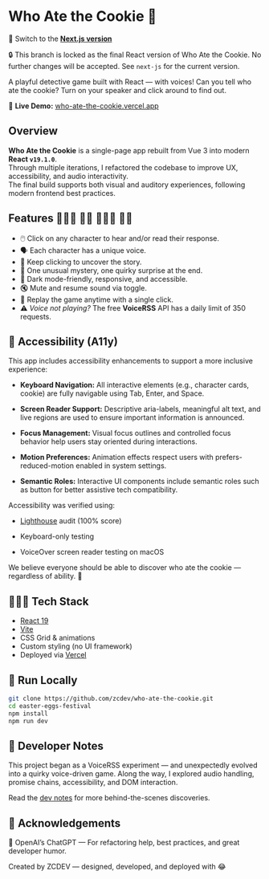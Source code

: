 # Who Ate the Cookie 🍪
🔀 Switch to the **[Next.js version](https://github.com/zcdev/who-ate-the-cookie/tree/next-js)**

🔒 This branch is locked as the final React version of Who Ate the Cookie.
No further changes will be accepted. See `next-js` for the current version.

A playful detective game built with React — with voices!
Can you tell who ate the cookie? Turn on your speaker and click around to find out.

🔗 **Live Demo:** [who-ate-the-cookie.vercel.app](https://who-ate-the-cookie.vercel.app/)

## Overview

**Who Ate the Cookie** is a single-page app rebuilt from Vue 3 into modern **React `v19.1.0`**.  
Through multiple iterations, I refactored the codebase to improve UX, accessibility, and audio interactivity.  
The final build supports both visual and auditory experiences, following modern frontend best practices.

## Features 👱🏻‍♂️ 👩🏽 🧑🏿‍🦱 👧🏻

- 🖱️ Click on any character to hear and/or read their response.
- 🗣️ Each character has a unique voice.
- 🫵 Keep clicking to uncover the story.
- 🎯 One unusual mystery, one quirky surprise at the end.
- 🌙 Dark mode-friendly, responsive, and accessible.
- 🔇 Mute and resume sound via toggle.
- 🔁 Replay the game anytime with a single click.
- ⚠️ *Voice not playing?* The free **VoiceRSS** API has a daily limit of 350 requests.

## 🫶 Accessibility (A11y)

This app includes accessibility enhancements to support a more inclusive experience:

- **Keyboard Navigation:** All interactive elements (e.g., character cards, cookie) are fully navigable using Tab, Enter, and Space.

- **Screen Reader Support:** Descriptive aria-labels, meaningful alt text, and live regions are used to ensure important information is announced.

- **Focus Management:** Visual focus outlines and controlled focus behavior help users stay oriented during interactions.

- **Motion Preferences:** Animation effects respect users with prefers-reduced-motion enabled in system settings.

- **Semantic Roles:** Interactive UI components include semantic roles such as button for better assistive tech compatibility.

Accessibility was verified using:

- [Lighthouse](https://developer.chrome.com/docs/lighthouse/accessibility/scoring) audit (100% score)

- Keyboard-only testing

- VoiceOver screen reader testing on macOS

We believe everyone should be able to discover who ate the cookie — regardless of ability. 🍪

## 👩🏻‍💻 Tech Stack

- [React 19](https://react.dev/)
- [Vite](https://vitejs.dev/)
- CSS Grid & animations
- Custom styling (no UI framework)
- Deployed via [Vercel](https://vercel.com)

## 🚀 Run Locally

```bash
git clone https://github.com/zcdev/who-ate-the-cookie.git
cd easter-eggs-festival
npm install
npm run dev
```

## 🧠 Developer Notes
This project began as a VoiceRSS experiment — and unexpectedly evolved into a quirky voice-driven game.
Along the way, I explored audio handling, promise chains, accessibility, and DOM interaction.

Read the [dev notes](./dev-notes.md) for more behind-the-scenes discoveries.

## 🙏 Acknowledgements

🤖 OpenAI’s ChatGPT — For refactoring help, best practices, and great developer humor.

Created by ZCDEV — designed, developed, and deployed with 😂